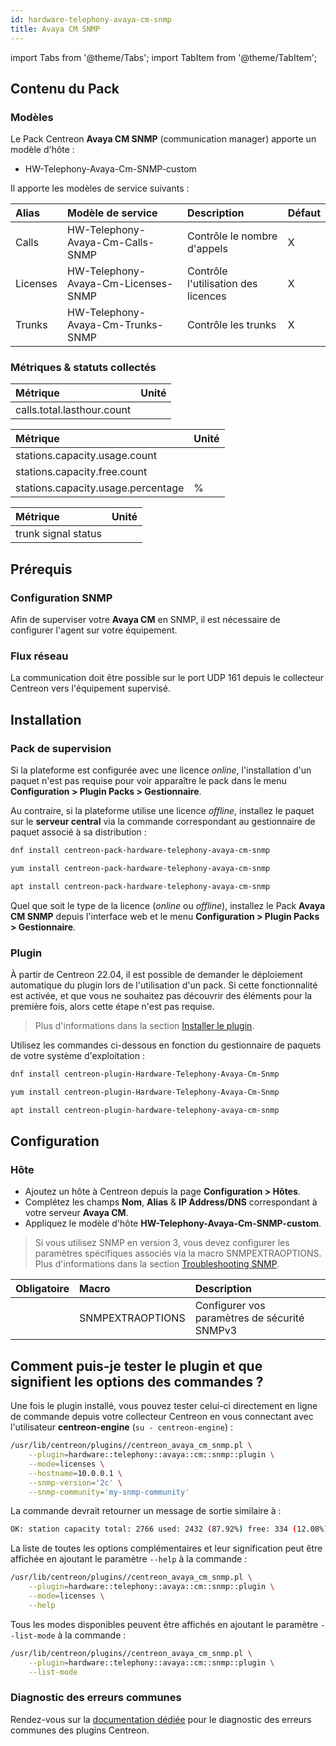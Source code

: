 ```yaml
---
id: hardware-telephony-avaya-cm-snmp
title: Avaya CM SNMP
---
```

import Tabs from '@theme/Tabs';
import TabItem from '@theme/TabItem';

## Contenu du Pack

### Modèles

Le Pack Centreon **Avaya CM SNMP** (communication manager) apporte un modèle d'hôte :

* HW-Telephony-Avaya-Cm-SNMP-custom

Il apporte les modèles de service suivants :

| Alias    | Modèle de service                   | Description                         | Défaut |
|:---------|:------------------------------------|:------------------------------------|:-------|
| Calls    | HW-Telephony-Avaya-Cm-Calls-SNMP    | Contrôle le nombre d'appels         | X      |
| Licenses | HW-Telephony-Avaya-Cm-Licenses-SNMP | Contrôle l'utilisation des licences | X      |
| Trunks   | HW-Telephony-Avaya-Cm-Trunks-SNMP   | Contrôle les trunks                 | X      |

### Métriques & statuts collectés

<Tabs groupId="sync">
<TabItem value="Calls" label="Calls">

| Métrique                   | Unité |
|:---------------------------|:------|
| calls.total.lasthour.count |       |

</TabItem>
<TabItem value="Licenses" label="Licenses">

| Métrique                           | Unité |
|:-----------------------------------|:------|
| stations.capacity.usage.count      |       |
| stations.capacity.free.count       |       |
| stations.capacity.usage.percentage | %     |

</TabItem>
<TabItem value="Trunks" label="Trunks">

| Métrique            | Unité |
|:--------------------|:------|
| trunk signal status |       |

</TabItem>
</Tabs>

## Prérequis

### Configuration SNMP

Afin de superviser votre **Avaya CM** en SNMP, il est nécessaire de configurer l'agent sur votre équipement.

### Flux réseau

La communication doit être possible sur le port UDP 161 depuis le collecteur
Centreon vers l'équipement supervisé.

## Installation

### Pack de supervision

Si la plateforme est configurée avec une licence *online*, l'installation d'un paquet
n'est pas requise pour voir apparaître le pack dans le menu **Configuration > Plugin Packs > Gestionnaire**.

Au contraire, si la plateforme utilise une licence *offline*, installez le paquet
sur le **serveur central** via la commande correspondant au gestionnaire de paquet
associé à sa distribution :

<Tabs groupId="sync">
<TabItem value="Alma / RHEL / Oracle Linux 8" label="Alma / RHEL / Oracle Linux 8">

```bash
dnf install centreon-pack-hardware-telephony-avaya-cm-snmp
```

</TabItem>
<TabItem value="CentOS 7" label="CentOS 7">

```bash
yum install centreon-pack-hardware-telephony-avaya-cm-snmp
```

</TabItem>
<TabItem value="Debian 11" label="Debian 11">

```bash
apt install centreon-pack-hardware-telephony-avaya-cm-snmp
```

</TabItem>
</Tabs>

Quel que soit le type de la licence (*online* ou *offline*), installez le Pack **Avaya CM SNMP**
depuis l'interface web et le menu **Configuration > Plugin Packs > Gestionnaire**.

### Plugin

À partir de Centreon 22.04, il est possible de demander le déploiement automatique
du plugin lors de l'utilisation d'un pack. Si cette fonctionnalité est activée, et
que vous ne souhaitez pas découvrir des éléments pour la première fois, alors cette
étape n'est pas requise.

> Plus d'informations dans la section [Installer le plugin](/docs/monitoring/pluginpacks/#installer-le-plugin).

Utilisez les commandes ci-dessous en fonction du gestionnaire de paquets de votre système d'exploitation :

<Tabs groupId="sync">
<TabItem value="Alma / RHEL / Oracle Linux 8" label="Alma / RHEL / Oracle Linux 8">

```bash
dnf install centreon-plugin-Hardware-Telephony-Avaya-Cm-Snmp
```

</TabItem>
<TabItem value="CentOS 7" label="CentOS 7">

```bash
yum install centreon-plugin-Hardware-Telephony-Avaya-Cm-Snmp
```

</TabItem>
<TabItem value="Debian 11" label="Debian 11">

```bash
apt install centreon-plugin-hardware-telephony-avaya-cm-snmp
```

</TabItem>
</Tabs>

## Configuration

### Hôte

* Ajoutez un hôte à Centreon depuis la page **Configuration > Hôtes**.
* Complétez les champs **Nom**, **Alias** & **IP Address/DNS** correspondant à votre serveur **Avaya CM**.
* Appliquez le modèle d'hôte **HW-Telephony-Avaya-Cm-SNMP-custom**.

> Si vous utilisez SNMP en version 3, vous devez configurer les paramètres spécifiques associés via la macro SNMPEXTRAOPTIONS.
> Plus d'informations dans la section [Troubleshooting SNMP](../getting-started/how-to-guides/troubleshooting-plugins.md#snmpv3-options-mapping).

| Obligatoire | Macro            | Description                                  |
|:------------|:-----------------|:---------------------------------------------|
|             | SNMPEXTRAOPTIONS | Configurer vos paramètres de sécurité SNMPv3 |

## Comment puis-je tester le plugin et que signifient les options des commandes ?

Une fois le plugin installé, vous pouvez tester celui-ci directement en ligne
de commande depuis votre collecteur Centreon en vous connectant avec
l'utilisateur **centreon-engine** (`su - centreon-engine`) :

```bash
/usr/lib/centreon/plugins//centreon_avaya_cm_snmp.pl \
    --plugin=hardware::telephony::avaya::cm::snmp::plugin \
    --mode=licenses \
    --hostname=10.0.0.1 \
    --snmp-version='2c' \
    --snmp-community='my-snmp-community'
```

La commande devrait retourner un message de sortie similaire à :

```bash
OK: station capacity total: 2766 used: 2432 (87.92%) free: 334 (12.08%) | 'stations.capacity.usage.count'=2432;;;0;2766 'stations.capacity.free.count'=334;;;0;2766 'stations.capacity.usage.percentage'=87.92%;;;0;100
```

La liste de toutes les options complémentaires et leur signification peut être
affichée en ajoutant le paramètre `--help` à la commande :

```bash
/usr/lib/centreon/plugins//centreon_avaya_cm_snmp.pl \
    --plugin=hardware::telephony::avaya::cm::snmp::plugin \
    --mode=licenses \
    --help
```

Tous les modes disponibles peuvent être affichés en ajoutant le paramètre
`--list-mode` à la commande :

```bash
/usr/lib/centreon/plugins//centreon_avaya_cm_snmp.pl \
    --plugin=hardware::telephony::avaya::cm::snmp::plugin \
    --list-mode
```

### Diagnostic des erreurs communes

Rendez-vous sur la [documentation dédiée](../getting-started/how-to-guides/troubleshooting-plugins.md)
pour le diagnostic des erreurs communes des plugins Centreon.

